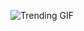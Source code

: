 
<!-- GIF_SECTION -->
![Trending GIF](https://media0.giphy.com/media/v1.Y2lkPThiYjIxNzcyMGNjeGJrd3g3NWJ6bzFzcGYyZzh6N2IzN3p0aHhmdG1pNWRzczl1ciZlcD12MV9naWZzX3NlYXJjaCZjdD1n/3oKIPeLAaOhrv8JJ7y/giphy.gif)
<!-- END_GIF_SECTION -->

